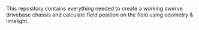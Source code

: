 This repository contains everything needed to create a working swerve drivebase chassis and calculate field position on the field using odometry & limelight.
